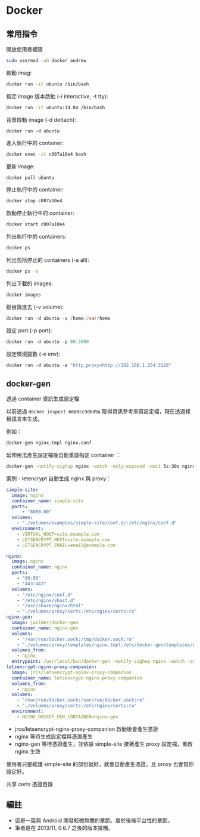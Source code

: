 # Docker

## 常用指令

開放使用者權限

```bash
sudo usermod -aG docker andrew
```

啟動 imag:

```bash
docker run -it ubuntu /bin/bash
```

指定 image 版本啟動 (-i interactive, -t tty):

```bash
docker run -it ubuntu:14.04 /bin/bash
```

背景啟動 image (-d dettach):

```
docker run -d ubuntu
```

進入執行中的 container:

```bash
docker exec -it c007a10e4 bash
```

更新 image:

```bash
docker pull ubuntu
```

停止執行中的 container:

```bash
docker stop c007a10e4
```

啟動停止執行中的 container:

```bash
docker start c007a10e4
```

列出執行中的 containers:

```bash
docker ps
```

列出包括停止的 containers (-a all):

```bash
docker ps -a
```

列出下載的 images:

```bash
docker images
```

掛目錄進去 (-v volume):

```java
docker run -d ubuntu -v /home:/var/home
````


設定 port (-p port):

```java
docker run -d ubuntu -p 80:3000
````

設定環境變數 (-e env):

```java
docker run -d ubuntu -e "http_proxy=http://192.168.1.254:3128"
````

## docker-gen

透過 container 資訊生成設定檔

以前透過 `docker inspect 6680cc9d6d9a` 取得資訊參考來寫設定檔，現在透過樣板語言來生成。

例如：

```sh
docker-gen nginx.tmpl nginx.conf
```

延伸用法產生設定檔後自動重啟指定 container ：

```sh
docker-gen -notify-sighup nginx -watch -only-exposed -wait 5s:30s nginx.tmpl nginx.conf
```

案例 - letencrypt 自動生成 nginx 與 proxy：

```yml
simple-site:
  image: nginx
  container_name: simple-site
  ports:
      - "8080:80"
  volumes:
    - "./volumes/examples/simple-site/conf.d/:/etc/nginx/conf.d"
  environment:
    - VIRTUAL_HOST=site.example.com
    - LETSENCRYPT_HOST=site.example.com
    - LETSENCRYPT_EMAIL=email@example.com

nginx:
  image: nginx
  container_name: nginx
  ports:
    - "80:80"
    - "443:443"
  volumes:
    - "/etc/nginx/conf.d"
    - "/etc/nginx/vhost.d"
    - "/usr/share/nginx/html"
    - "./volumes/proxy/certs:/etc/nginx/certs:ro"
nginx-gen:
  image: jwilder/docker-gen
  container_name: nginx-gen
  volumes:
    - "/var/run/docker.sock:/tmp/docker.sock:ro"
    - "./volumes/proxy/templates/nginx.tmpl:/etc/docker-gen/templates/nginx.tmpl:ro"
  volumes_from:
    - nginx
  entrypoint: /usr/local/bin/docker-gen -notify-sighup nginx -watch -only-exposed -wait 5s:30s /etc/docker-gen/templates/nginx.tmpl /etc/nginx/conf.d/default.conf
letsencrypt-nginx-proxy-companion:
  image: jrcs/letsencrypt-nginx-proxy-companion
  container_name: letsencrypt-nginx-proxy-companion
  volumes_from:
    - nginx
  volumes:
    - "/var/run/docker.sock:/var/run/docker.sock:ro"
    - "./volumes/proxy/certs:/etc/nginx/certs:rw"
  environment:
    - NGINX_DOCKER_GEN_CONTAINER=nginx-gen
```

* jrcs/letsencrypt-nginx-proxy-companion 啟動後會產生憑證
* nginx 等待生成設定檔與憑證產生
* nginx-gen 等待憑證產生，並依據 simple-site 接著產生 proxy 設定檔，重啟 nginx 生效

使用者只要維護 simple-site 的部份就好，就會自動產生憑證，且 proxy 也會幫你設定好。

共享 certs 憑證目錄

## 編註

* 這是一篇與 Android 開發較微無關的章節。屬於後端平台性的章節。
* 筆者是在 2013/11, 0.6.7 之後的版本接觸。
